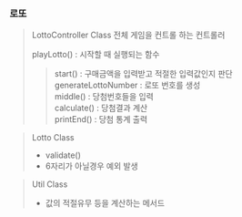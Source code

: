 ### 로또

> LottoController Class 
> 전체 게임을 컨트롤 하는 컨트롤러
> 
> playLotto() : 시작할 때 실행되는 함수 <br>
>   > start() : 구매금액을 입력받고 적절한 입력값인지 판단<br>
>   > generateLottoNumber : 로또 번호를 생성 <br>
>   > middle() : 당첨번호들을 입력 <br>
>   > calculate() : 당첨결과 계산 <br>
>   > printEnd() : 당첨 통계 출력 <br>

> Lotto Class
>   * validate()
>   * 6자리가 아닐경우 예외 발생

> Util Class
>   * 값의 적절유무 등을 계산하는 메서드
